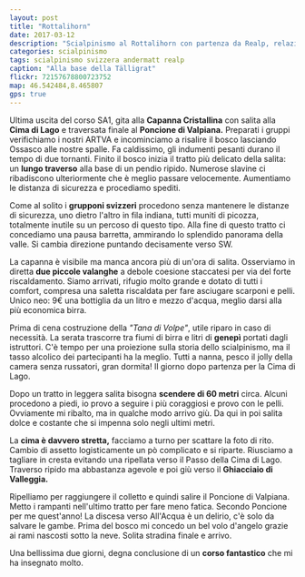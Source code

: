 ```yaml
---
layout: post
title: "Rottalihorn"
date: 2017-03-12
description: "Scialpinismo al Rottalihorn con partenza da Realp, relazione e traccia gps di salita"
categories: scialpinismo
tags: scialpinismo svizzera andermatt realp
caption: "Alla base della Tälligrat"
flickr: 72157678800723752
map: 46.542484,8.465807
gps: true
---
```


Ultima uscita del corso SA1, gita alla **Capanna Cristallina** con salita alla **Cima di Lago** e traversata finale al **Poncione di Valpiana.** Preparati i gruppi verifichiamo i nostri ARTVA e incominciamo a risalire il bosco lasciando Ossasco alle nostre spalle. Fa caldissimo, gli indumenti pesanti durano il tempo di due tornanti. Finito il bosco inizia il tratto più delicato della salita: un **lungo traverso** alla base di un pendio ripido. Numerose slavine ci ribadiscono ulteriormente che è meglio passare velocemente. Aumentiamo le distanza di sicurezza e procediamo spediti.

Come al solito i **grupponi svizzeri** procedono senza mantenere le distanze di sicurezza, uno dietro l'altro in fila indiana, tutti muniti di picozza, totalmente inutile su un percoso di questo tipo. Alla fine di questo tratto ci concediamo una pausa barretta, ammirando lo splendido panorama della valle. Si cambia direzione puntando decisamente verso SW. 

La capanna è visibile ma manca ancora più di un'ora di salita. Osserviamo in diretta **due piccole valanghe** a debole coesione staccatesi per via del forte riscaldamento. Siamo arrivati, rifugio molto grande e dotato di tutti i comfort, compresa una saletta riscaldata per fare asciugare scarponi e pelli. Unico neo: 9€ una bottiglia da un litro e mezzo d'acqua, meglio darsi alla più economica birra.

Prima di cena costruzione della *"Tana di Volpe"*, utile riparo in caso di necessità. La serata trascorre tra fiumi di birra e litri di **genepì** portati dagli istruttori. C'è tempo per una proiezione sulla storia dello scialpinismo, ma il tasso alcolico dei partecipanti ha la meglio. Tutti a nanna, pesco il jolly della camera senza russatori, gran dormita! Il giorno dopo partenza per la Cima di Lago.

Dopo un tratto in leggera salita bisogna **scendere di 60 metri** circa. Alcuni procedono a piedi, io provo a seguire i più coraggiosi e provo con le pelli. Ovviamente mi ribalto, ma in qualche modo arrivo giù. Da qui in poi salita dolce e costante che si impenna solo negli ultimi metri.

La **cima è davvero stretta,** facciamo a turno per scattare la foto di rito. Cambio di assetto logisticamente un pò complicato e si riparte. Riusciamo a tagliare in cresta evitando una ripellata verso il Passo della Cima di Lago. Traverso ripido ma abbastanza agevole e poi giù verso il **Ghiacciaio di Valleggia.**

Ripelliamo per raggiungere il colletto e quindi salire il Poncione di Valpiana. Metto i rampanti nell'ultimo tratto per fare meno fatica. Secondo Poncione per me quest'anno! La discesa verso All'Acqua è un delirio, c'è solo da salvare le gambe. Prima del bosco mi concedo un bel volo d'angelo grazie ai rami nascosti sotto la neve. Solita stradina finale e arrivo. 

Una bellissima due giorni, degna conclusione di un **corso fantastico** che mi ha insegnato molto.